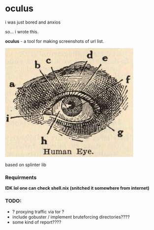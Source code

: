 # oculus
i was just bored and anxios

so... i wrote this.

**oculus** - a tool for making screenshots of url list.

![](oculus.jpg)

based on splinter lib

### Requirments
**IDK lol one can check shell.nix (snitched it somewhere from internet)**

### TODO:
- ? proxying traffic via tor ?
- include gobuster / implement bruteforcing directories????
- some kind of report???? 

